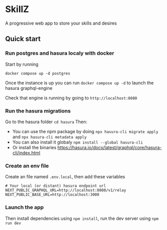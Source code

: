 # SkillZ
A progressive web app to store your skills and desires

## Quick start

### Run postgres and hasura localy with docker

Start by running

`docker compose up -d postgres`

Once the instance is up you can run `docker compose up -d` to launch the hasura graphql-engine

Check that engine is running by going to `http://localhost:8080`

### Run the hasura migrations

Go to the hasura folder `cd hasura`
Then:
 - You can use the npm package by doing `npx hasura-cli migrate apply` and `npx hasura-cli metadata apply`
 - You can also install it globaly `npm install --global hasura-cli`
 - Or install the binaries https://hasura.io/docs/latest/graphql/core/hasura-cli/index.html 

### Create an env file

Create an file named `.env.local`, then add these variables

```
# Your local (or distant) hasura endpoint url
NEXT_PUBLIC_GRAPHQL_URL=http://localhost:8080/v1/relay
NEXT_PUBLIC_BASE_URL=http://localhost:3000
```

### Launch the app

Then install dependencies using `npm install`, run the dev server using `npm run dev`